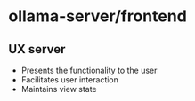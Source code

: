 # ollama-server/frontend

## UX server

- Presents the functionality to the user
- Facilitates user interaction
- Maintains view state
